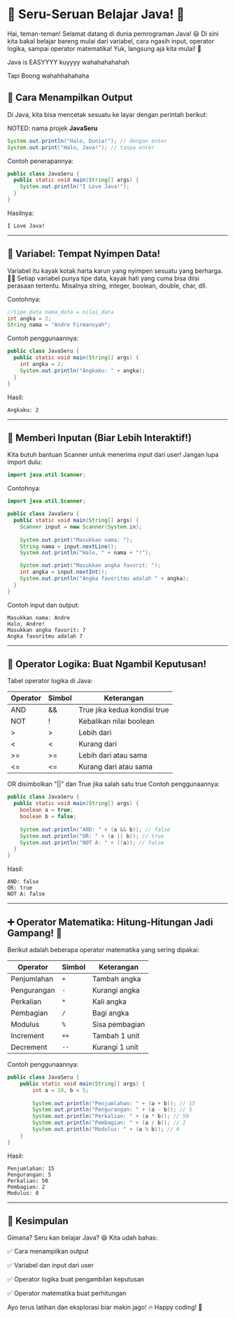 # 🚀 Seru-Seruan Belajar Java! 🎉

Hai, teman-teman! Selamat datang di dunia pemrograman Java! 😃 Di sini kita bakal belajar bareng mulai dari variabel, cara ngasih input, operator logika, sampai operator matematika! Yuk, langsung aja kita mulai! 🚀

Java is EASYYYY kuyyyy wahahahahahah

Tapi Boong wahahhahahaha


## 🎯 Cara Menampilkan Output
Di Java, kita bisa mencetak sesuatu ke layar dengan perintah berikut:

NOTED: nama projek **JavaSeru**

```java
System.out.println("Halo, Dunia!"); // dengan enter
System.out.print("Halo, Java!"); // tanpa enter
```

Contoh penerapannya:

```java
public class JavaSeru {
  public static void main(String[] args) {
    System.out.println("I Love Java!");
  }
}
```

Hasilnya:
```
I Love Java!
```

---

## 🔹 Variabel: Tempat Nyimpen Data!

Variabel itu kayak kotak harta karun yang nyimpen sesuatu yang berharga. 💖✨ Setiap variabel punya tipe data, kayak hati yang cuma bisa diisi perasaan tertentu. Misalnya string, integer, boolean, double, char, dll.

Contohnya:

```java
//tipe_data nama_data = nilai_data
int angka = 2;
String nama = "Andre Firmansyah";
```

Contoh penggunaannya:
```java
public class JavaSeru {
  public static void main(String[] args) {
    int angka = 2;
    System.out.println("Angkaku: " + angka);
  }
}
```
Hasil:
```
Angkaku: 2
```

---

## 📝 Memberi Inputan (Biar Lebih Interaktif!)

Kita butuh bantuan Scanner untuk menerima input dari user! Jangan lupa import dulu:
```java
import java.util.Scanner;
```

Contohnya:
```java
import java.util.Scanner;

public class JavaSeru {
  public static void main(String[] args) {
    Scanner input = new Scanner(System.in);
    
    System.out.print("Masukkan nama: ");
    String nama = input.nextLine();
    System.out.println("Halo, " + nama + "!");

    System.out.print("Masukkan angka favorit: ");
    int angka = input.nextInt();
    System.out.println("Angka favoritmu adalah " + angka);
  }
}
```

Contoh input dan output:
```
Masukkan nama: Andre
Halo, Andre!
Masukkan angka favorit: 7
Angka favoritmu adalah 7
```

---

## 🤔 Operator Logika: Buat Ngambil Keputusan!

Tabel operator logika di Java:

| Operator | Simbol | Keterangan |
|----------|--------|------------|
| AND      | &&  | True jika kedua kondisi true |
| NOT      | !    | Kebalikan nilai boolean |
| >        | >    | Lebih dari |
| <        | <    | Kurang dari |
| >=       | >=   | Lebih dari atau sama |
| <=       | <=   | Kurang dari atau sama |
 
 OR disimbolkan "||" dan  True jika salah satu true 
Contoh penggunaannya:
```java
public class JavaSeru {
  public static void main(String[] args) {
    boolean a = true;
    boolean b = false;
    
    System.out.println("AND: " + (a && b)); // false
    System.out.println("OR: " + (a || b)); // true
    System.out.println("NOT A: " + (!a)); // false
  }
}
```

Hasil:
```
AND: false
OR: true
NOT A: false
```

---

## ➕ Operator Matematika: Hitung-Hitungan Jadi Gampang! 🧮

Berikut adalah beberapa operator matematika yang sering dipakai:

| Operator | Simbol | Keterangan |
|----------|--------|------------|
| Penjumlahan | `+` | Tambah angka |
| Pengurangan | `-` | Kurangi angka |
| Perkalian | `*` | Kali angka |
| Pembagian | `/` | Bagi angka |
| Modulus | `%` | Sisa pembagian |
| Increment | `++` | Tambah 1 unit |
| Decrement | `--` | Kurangi 1 unit |

Contoh penggunaannya:
```java
public class JavaSeru {
    public static void main(String[] args) {
        int a = 10, b = 5;
        
        System.out.println("Penjumlahan: " + (a + b)); // 15
        System.out.println("Pengurangan: " + (a - b)); // 5
        System.out.println("Perkalian: " + (a * b)); // 50
        System.out.println("Pembagian: " + (a / b)); // 2
        System.out.println("Modulus: " + (a % b)); // 0
    }
}
```

Hasil:
```
Penjumlahan: 15
Pengurangan: 5
Perkalian: 50
Pembagian: 2
Modulus: 0
```

---

## 🎉 Kesimpulan
Gimana? Seru kan belajar Java? 😆
Kita udah bahas:

✅ Cara menampilkan output

✅ Variabel dan input dari user

✅ Operator logika buat pengambilan keputusan

✅ Operator matematika buat perhitungan

Ayo terus latihan dan eksplorasi biar makin jago! 🔥 Happy coding! 🚀

